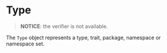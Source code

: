 # Type

> **NOTICE**: the verifier is not available.

The `Type` object represents a type, trait, package, namespace or namespace set.